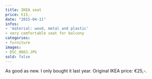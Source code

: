 ```yaml
---
title: IKEA seat
price: €15,-
date: "2015-04-11"
infos:
- 'material: wood, metal and plastic'
- very comfortable seat for balcony
categories:
- furniture
images:
- DSC_0863.JPG
sold: false
---
```


As good as new. I only bought it last year. Original IKEA price: €25,-.
